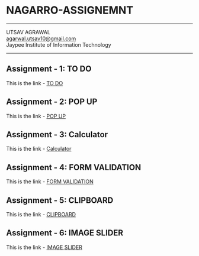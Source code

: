 # NAGARRO-ASSIGNEMNT
---
UTSAV AGRAWAL <br>
agarwal.utsav10@gmail.com <br>
Jaypee Institute of Information Technology

---

## Assignment - 1: TO DO
This is the link - [TO DO](https://utsav1004.github.io/NAGARRO-ASSIGNEMNT/TODO/)

## Assignment - 2: POP UP
This is the link - [POP UP](https://utsav1004.github.io/NAGARRO-ASSIGNEMNT/PopUpBox/)

## Assignment - 3: Calculator
This is the link - [Calculator](https://utsav1004.github.io/NAGARRO-ASSIGNEMNT/Calculator/)

## Assignment - 4: FORM VALIDATION
This is the link - [FORM VALIDATION](https://utsav1004.github.io/NAGARRO-ASSIGNEMNT/Form_Validation/)

## Assignment - 5: CLIPBOARD
This is the link - [CLIPBOARD](https://utsav1004.github.io/NAGARRO-ASSIGNEMNT/Copy_to_Clipboard/)

## Assignment - 6: IMAGE SLIDER
This is the link - [IMAGE SLIDER](https://utsav1004.github.io/NAGARRO-ASSIGNEMNT/Image-Slider/)
